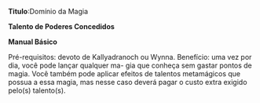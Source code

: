 **Titulo**:Domínio da Magia

**Talento de Poderes Concedidos**

**Manual Básico**

 Pré-requisitos: devoto de Kallyadranoch ou Wynna. Benefício: uma vez por dia, você pode lançar qualquer ma- gia que conheça sem gastar pontos de magia. Você também pode aplicar efeitos de talentos metamágicos que possua a essa magia, mas nesse caso deverá pagar o custo extra exigido pelo(s) talento(s).